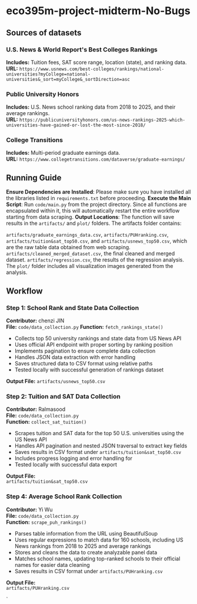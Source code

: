 # eco395m-project-midterm-No-Bugs

## Sources of datasets  

### U.S. News & World Report's Best Colleges Rankings  
**Includes:** Tuition fees, SAT score range, location (state), and ranking data.  
**URL:** `https://www.usnews.com/best-colleges/rankings/national-universities?myCollege=national-universities&_sort=myCollege&_sortDirection=asc`

### Public University Honors  
**Includes:** U.S. News school ranking data from 2018 to 2025, and their average rankings.  
**URL:** `https://publicuniversityhonors.com/us-news-rankings-2025-which-universities-have-gained-or-lost-the-most-since-2018/`

### College Transitions  
**Includes:** Multi-period graduate earnings data.  
**URL:** `https://www.collegetransitions.com/dataverse/graduate-earnings/`  

## Running Guide  

**Ensure Dependencies are Installed**: Please make sure you have installed all the libraries listed in `requirements.txt` before proceeding.
**Execute the Main Script**: Run `code/main.py` from the project directory. Since all functions are encapsulated within it, this will automatically restart the entire workflow starting from data scraping.
**Output Locations**: The function will save results in the `artifacts/` and `plot/` folders. The artifacts folder contains:

`artifacts/graduate_earnings_data.csv`, `artifacts/PUHranking.csv`, `artifacts/tuition&sat_top50.csv`, and `artifacts/usnews_top50.csv`, which are the raw table data obtained from web scraping.
`artifacts/cleaned_merged_dataset.csv`, the final cleaned and merged dataset.
`artifacts/regression.csv`, the results of the regression analysis.
The `plot/` folder includes all visualization images generated from the analysis.



## Workflow  

### Step 1: School Rank and State Data Collection

**Contributor:** chenzi JIN  
**File:** `code/data_collection.py` 
**Function:** `fetch_rankings_state()`

- Collects top 50 university rankings and state data from US News API
- Uses official API endpoint with proper sorting by ranking position
- Implements pagination to ensure complete data collection
- Handles JSON data extraction with error handling
- Saves structured data to CSV format using relative paths
- Tested locally with successful generation of rankings dataset

**Output File:**
`artifacts/usnews_top50.csv`

### Step 2: Tuition and SAT Data Collection

**Contributor:** Ralmasood  
**File:** `code/data_collection.py`  
**Function:** `collect_sat_tuition()`

- Scrapes tuition and SAT data for the top 50 U.S. universities using the US News API  
- Handles API pagination and nested JSON traversal to extract key fields  
- Saves results in CSV format under `artifacts/tuition&sat_top50.csv`  
- Includes progress logging and error handling for  
- Tested locally with successful data export   

**Output File:**  
`artifacts/tuition&sat_top50.csv`

### Step 4: Average School Rank Collection

**Contributor:** Yi Wu  
**File:** `code/data_collection.py`  
**Function:** `scrape_puh_rankings()`

- Parses table information from the URL using BeautifulSoup
- Uses regular expressions to match data for 160 schools, including US News rankings from 2018 to 2025 and average rankings
- Stores and cleans the data to create analyzable panel data
- Matches school names, updating top-ranked schools to their official names for easier data cleaning
- Saves results in CSV format under `artifacts/PUHranking.csv`

**Output File:**  
`artifacts/PUHranking.csv`

`
